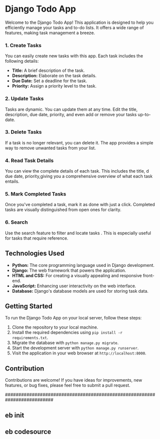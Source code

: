 # Django Todo App

Welcome to the Django Todo App! This application is designed to help you efficiently manage your tasks and to-do lists. It offers a wide range of features, making task management a breeze.

### 1. Create Tasks
You can easily create new tasks with this app. Each task includes the following details:

- **Title:** A brief description of the task.
- **Description:** Elaborate on the task details.
- **Due Date:** Set a deadline for the task.
- **Priority:** Assign a priority level to the task.
  
### 2. Update Tasks
Tasks are dynamic. You can update them at any time. Edit the title, description, due date, priority, and even add or remove your tasks up-to-date.

### 3. Delete Tasks
If a task is no longer relevant, you can delete it. The app provides a simple way to remove unwanted tasks from your list.

### 4. Read Task Details
You can view the complete details of each task. This includes the title, d due date, priority,giving you a comprehensive overview of what each task entails.

### 5. Mark Completed Tasks
Once you've completed a task, mark it as done with just a click. Completed tasks are visually distinguished from open ones for clarity.

### 6. Search 
 Use the search feature to filter and locate tasks . This is especially useful for tasks that require reference.

## Technologies Used

- **Python:** The core programming language used in Django development.
- **Django:** The web framework that powers the application.
- **HTML and CSS:** For creating a visually appealing and responsive front-end.
- **JavaScript:** Enhancing user interactivity on the web interface.
- **Database:** Django's database models are used for storing task data.


## Getting Started

To run the Django Todo App on your local server, follow these steps:

1. Clone the repository to your local machine.
2. Install the required dependencies using `pip install -r requirements.txt`.
3. Migrate the database with `python manage.py migrate`.
4. Start the development server with `python manage.py runserver`.
5. Visit the application in your web browser at `http://localhost:8000`.

## Contribution

Contributions are welcome! If you have ideas for improvements, new features, or bug fixes, please feel free to submit a pull request.

##########################################################################


##  eb init

##  eb codesource 

